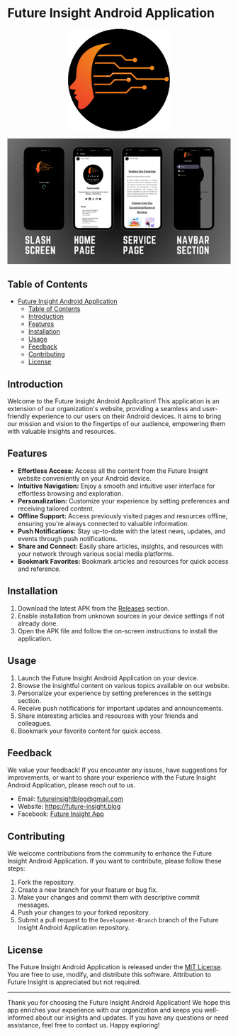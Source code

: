 # Future Insight Android Application

<p align="center">
    <a herf="https://future-insight.blog/">
    <img src="/screenshots/futureinsightlogo.png" alt="Future Insight"  width="230px" height="230px">
    </a>
  <br>
</p>


<!-- ![Future Insight Logo](/screenshots/futureinsightlogo.png) -->


![image](/screenshots/Future-Insight-Application.png)

## Table of Contents

- [Future Insight Android Application](#future-insight-android-application)
  - [Table of Contents](#table-of-contents)
  - [Introduction](#introduction)
  - [Features](#features)
  - [Installation](#installation)
  - [Usage](#usage)
  - [Feedback](#feedback)
  - [Contributing](#contributing)
  - [License](#license)

## Introduction

Welcome to the Future Insight Android Application! This application is an extension of our organization's website, providing a seamless and user-friendly experience to our users on their Android devices. It aims to bring our mission and vision to the fingertips of our audience, empowering them with valuable insights and resources.

## Features

- **Effortless Access:** Access all the content from the Future Insight website conveniently on your Android device.
- **Intuitive Navigation:** Enjoy a smooth and intuitive user interface for effortless browsing and exploration.
- **Personalization:** Customize your experience by setting preferences and receiving tailored content.
- **Offline Support:** Access previously visited pages and resources offline, ensuring you're always connected to valuable information.
- **Push Notifications:** Stay up-to-date with the latest news, updates, and events through push notifications.
- **Share and Connect:** Easily share articles, insights, and resources with your network through various social media platforms.
- **Bookmark Favorites:** Bookmark articles and resources for quick access and reference.

## Installation

1. Download the latest APK from the [Releases](https://github.com/future-insight/android-app/releases) section.
2. Enable installation from unknown sources in your device settings if not already done.
3. Open the APK file and follow the on-screen instructions to install the application.

## Usage

1. Launch the Future Insight Android Application on your device.
2. Browse the insightful content on various topics available on our website.
3. Personalize your experience by setting preferences in the settings section.
4. Receive push notifications for important updates and announcements.
5. Share interesting articles and resources with your friends and colleagues.
6. Bookmark your favorite content for quick access.

## Feedback

We value your feedback! If you encounter any issues, have suggestions for improvements, or want to share your experience with the Future Insight Android Application, please reach out to us.

- Email:  futureinsightblog@gmail.com
- Website: https://future-insight.blog
- Facebook: [Future Insight App](https://www.facebook.com/futureinsighttechnologgy)

## Contributing

We welcome contributions from the community to enhance the Future Insight Android Application. If you want to contribute, please follow these steps:

1. Fork the repository.
2. Create a new branch for your feature or bug fix.
3. Make your changes and commit them with descriptive commit messages.
4. Push your changes to your forked repository.
5. Submit a pull request to the `Development-Branch` branch of the Future Insight Android Application repository.

## License
The Future Insight Android Application is released under the [MIT License](https://github.com/future-insight/android-app/blob/main/LICENSE). You are free to use, modify, and distribute this software. Attribution to Future Insight is appreciated but not required.

---

Thank you for choosing the Future Insight Android Application! We hope this app enriches your experience with our organization and keeps you well-informed about our insights and updates. If you have any questions or need assistance, feel free to contact us. Happy exploring!